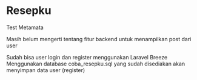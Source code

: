 # Resepku
Test Metamata

Masih belum mengerti tentang fitur backend untuk menampilkan post dari user

Sudah bisa user login dan register menggunakan Laravel Breeze
Menggunakan database coba_resepku.sql yang sudah disediakan akan menyimpan data user (register)

